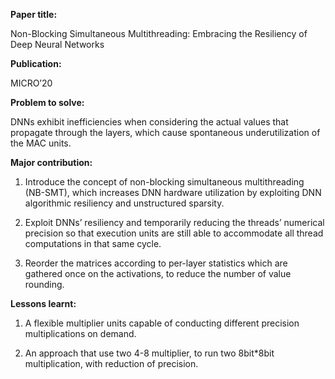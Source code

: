 **Paper title:**

Non-Blocking Simultaneous Multithreading: Embracing the Resiliency of Deep
Neural Networks

**Publication:**

MICRO’20

**Problem to solve:**

DNNs exhibit inefficiencies when considering the actual values that propagate
through the layers, which cause spontaneous underutilization of the MAC units.

**Major contribution:**

1.  Introduce the concept of non-blocking simultaneous multithreading (NB-SMT),
    which increases DNN hardware utilization by exploiting DNN algorithmic
    resiliency and unstructured sparsity.

2.  Exploit DNNs’ resiliency and temporarily reducing the threads’ numerical
    precision so that execution units are still able to accommodate all thread
    computations in that same cycle.

3.  Reorder the matrices according to per-layer statistics which are gathered
    once on the activations, to reduce the number of value rounding.

**Lessons learnt:**

1.  A flexible multiplier units capable of conducting different precision
    multiplications on demand.

2.  An approach that use two 4-8 multiplier, to run two 8bit\*8bit
    multiplication, with reduction of precision.
